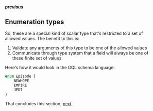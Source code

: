 ##### [previous][previous]

## Enumeration types

So, these are a special kind of scalar type that's restricted to a set of allowed values. The benefit to this is:

1. Validate any arguments of this type to be one of the allowed values
2. Communicate through type system that a field will always be one of these finite set of values.

Here's how it would look in the GQL schema language:

```js
enum Episode {
    NEWHOPE
    EMPIRE
    JEDI
}
```

That concludes this section, [next][next].

[previous]: ./scalar-types.md
[next]: ./lists-and-non-null.md
